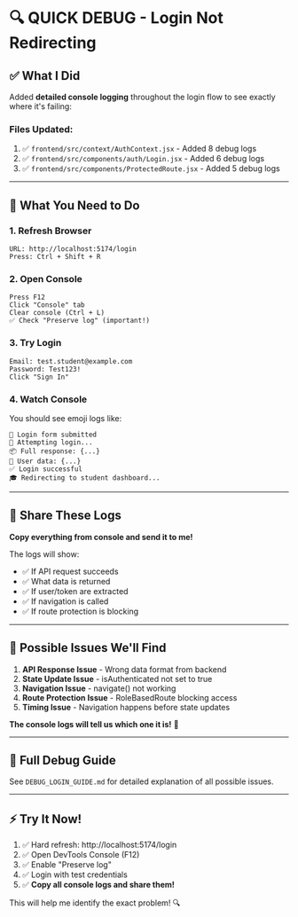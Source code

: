 # 🔍 QUICK DEBUG - Login Not Redirecting

## ✅ What I Did

Added **detailed console logging** throughout the login flow to see exactly where it's failing:

### Files Updated:
1. ✅ `frontend/src/context/AuthContext.jsx` - Added 8 debug logs
2. ✅ `frontend/src/components/auth/Login.jsx` - Added 6 debug logs  
3. ✅ `frontend/src/components/ProtectedRoute.jsx` - Added 5 debug logs

---

## 🎯 What You Need to Do

### **1. Refresh Browser**
```
URL: http://localhost:5174/login
Press: Ctrl + Shift + R
```

### **2. Open Console**
```
Press F12
Click "Console" tab
Clear console (Ctrl + L)
✅ Check "Preserve log" (important!)
```

### **3. Try Login**
```
Email: test.student@example.com
Password: Test123!
Click "Sign In"
```

### **4. Watch Console**
You should see emoji logs like:
```
🚀 Login form submitted
🔐 Attempting login...
📦 Full response: {...}
👤 User data: {...}
✅ Login successful
🎓 Redirecting to student dashboard...
```

---

## 📸 Share These Logs

**Copy everything from console and send it to me!**

The logs will show:
- ✅ If API request succeeds
- ✅ What data is returned
- ✅ If user/token are extracted
- ✅ If navigation is called
- ✅ If route protection is blocking

---

## 🔴 Possible Issues We'll Find

1. **API Response Issue** - Wrong data format from backend
2. **State Update Issue** - isAuthenticated not set to true
3. **Navigation Issue** - navigate() not working
4. **Route Protection Issue** - RoleBasedRoute blocking access
5. **Timing Issue** - Navigation happens before state updates

**The console logs will tell us which one it is!** 🎯

---

## 📝 Full Debug Guide

See `DEBUG_LOGIN_GUIDE.md` for detailed explanation of all possible issues.

---

## ⚡ Try It Now!

1. ✅ Hard refresh: http://localhost:5174/login
2. ✅ Open DevTools Console (F12)
3. ✅ Enable "Preserve log"
4. ✅ Login with test credentials
5. ✅ **Copy all console logs and share them!**

This will help me identify the exact problem! 🔍
